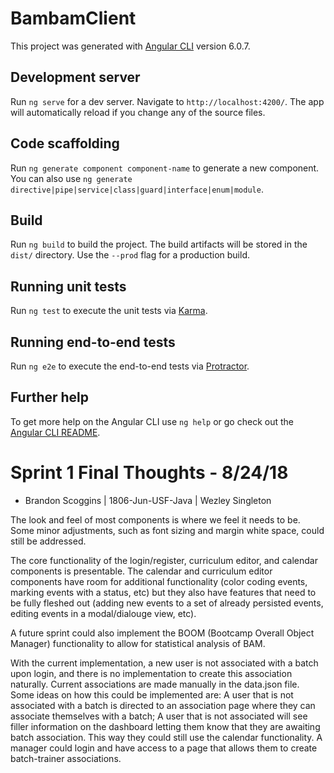 # BambamClient

This project was generated with [Angular CLI](https://github.com/angular/angular-cli) version 6.0.7.

## Development server

Run `ng serve` for a dev server. Navigate to `http://localhost:4200/`. The app will automatically reload if you change any of the source files.

## Code scaffolding

Run `ng generate component component-name` to generate a new component. You can also use `ng generate directive|pipe|service|class|guard|interface|enum|module`.

## Build

Run `ng build` to build the project. The build artifacts will be stored in the `dist/` directory. Use the `--prod` flag for a production build.

## Running unit tests

Run `ng test` to execute the unit tests via [Karma](https://karma-runner.github.io).

## Running end-to-end tests

Run `ng e2e` to execute the end-to-end tests via [Protractor](http://www.protractortest.org/).

## Further help

To get more help on the Angular CLI use `ng help` or go check out the [Angular CLI README](https://github.com/angular/angular-cli/blob/master/README.md).

# Sprint 1 Final Thoughts - 8/24/18
- Brandon Scoggins | 1806-Jun-USF-Java | Wezley Singleton

The look and feel of most components is where we feel it needs to be. Some minor adjustments, such as font sizing and margin white space, could still be addressed. 

The core functionality of the login/register, curriculum editor, and calendar components is presentable. The calendar and curriculum editor components have room for additional functionality (color coding events, marking events with a status, etc) but they also have features that need to be fully fleshed out (adding new events to a set of already persisted events, editing events in a modal/dialouge view, etc). 

A future sprint could also implement the BOOM (Bootcamp Overall Object Manager) functionality to allow for statistical analysis of BAM.

With the current implementation, a new user is not associated with a batch upon login, and there is no implementation to create this association naturally. Current associations are made manually in the data.json file. Some ideas on how this could be implemented are: A user that is not associated with a batch is directed to an association page where they can associate themselves with a batch; A user that is not associated will see filler information on the dashboard letting them know that they are awaiting batch association. This way they could still use the calendar functionality. A manager could login and have access to a page that allows them to create batch-trainer associations.
